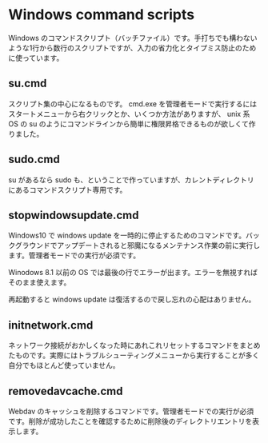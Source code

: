 # Windows command scripts

  Windows のコマンドスクリプト（バッチファイル）です。手打ちでも構わないような1行から数行のスクリプトですが、入力の省力化とタイプミス防止のために使っています。

## su.cmd

  スクリプト集の中心になるものです。 cmd.exe を管理者モードで実行するにはスタートメニューから右クリックとか、いくつか方法がありますが、 unix 系 OS の su のようにコマンドラインから簡単に権限昇格できるものが欲しくて作りました。

## sudo.cmd

  su があるなら sudo も、ということで作っていますが、カレントディレクトリにあるコマンドスクリプト専用です。

## stopwindowsupdate.cmd

  Windows10 で windows update を一時的に停止するためのコマンドです。バックグラウンドでアップデートされると邪魔になるメンテナンス作業の前に実行します。管理者モードでの実行が必須です。

  Winodows 8.1 以前の OS では最後の行でエラーが出ます。エラーを無視すればそのまま使えます。

  再起動すると windows update は復活するので戻し忘れの心配はありません。

## initnetwork.cmd

  ネットワーク接続がおかしくなった時にあれこれリセットするコマンドをまとめたものです。実際にはトラブルシューティングメニューから実行することが多く自分でもほとんど使っていません。

## removedavcache.cmd

  Webdav のキャッシュを削除するコマンドです。管理者モードでの実行が必須です。削除が成功したことを確認するために削除後のディレクトリエントリを表示します。
